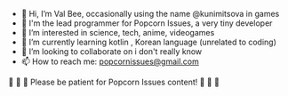- 👋 Hi, I’m Val Bee, occasionally using the name @kunimitsova in games
- 🍿 I'm the lead programmer for Popcorn Issues, a very tiny developer
- 👀 I’m interested in science, tech, anime, videogames 
- 🌱 I’m currently learning kotlin , Korean language (unrelated to coding)
- 💞️ I’m looking to collaborate on i don't really know
- 📫 How to reach me: popcornissues@gmail.com

🍿 🍿 🍿 Please be patient for Popcorn Issues content! 🍿 🍿 🍿

<!---
kunimitsova/kunimitsova is a ✨ special ✨ repository because its `README.md` (this file) appears on your GitHub profile.
You can click the Preview link to take a look at your changes.
--->
